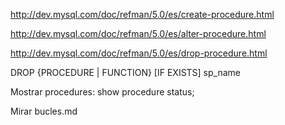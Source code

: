 http://dev.mysql.com/doc/refman/5.0/es/create-procedure.html

http://dev.mysql.com/doc/refman/5.0/es/alter-procedure.html

http://dev.mysql.com/doc/refman/5.0/es/drop-procedure.html

DROP {PROCEDURE | FUNCTION} [IF EXISTS] sp_name


Mostrar procedures:
show procedure status;


Mirar bucles.md
